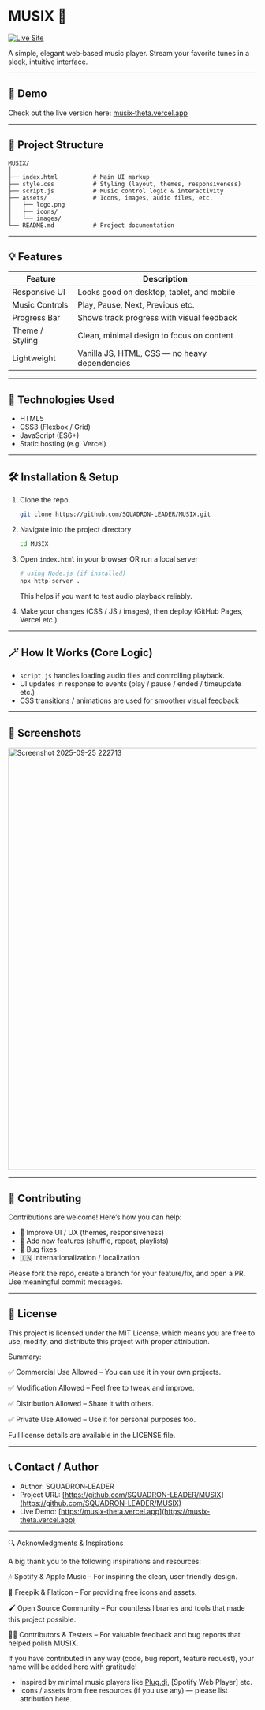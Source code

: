 # MUSIX 🎵

[![Live Site](https://img.shields.io/website?down_message=offline\&up_message=online\&url=https%3A%2F%2Fmusix-theta.vercel.app)](https://musix-theta.vercel.app)

A simple, elegant web‑based music player. Stream your favorite tunes in a sleek, intuitive interface.

---

## 🚀 Demo

Check out the live version here: [musix‑theta.vercel.app](https://musix-theta.vercel.app)

---

## 📂 Project Structure

```
MUSIX/
│
├── index.html          # Main UI markup
├── style.css           # Styling (layout, themes, responsiveness)
├── script.js           # Music control logic & interactivity
├── assets/             # Icons, images, audio files, etc.
│   ├── logo.png
│   ├── icons/
│   └── images/
└── README.md           # Project documentation
```

---

## 💡 Features

| Feature         | Description                                   |
| --------------- | --------------------------------------------- |
| Responsive UI   | Looks good on desktop, tablet, and mobile     |
| Music Controls  | Play, Pause, Next, Previous etc.              |
| Progress Bar    | Shows track progress with visual feedback     |
| Theme / Styling | Clean, minimal design to focus on content     |
| Lightweight     | Vanilla JS, HTML, CSS — no heavy dependencies |

---

## 🧰 Technologies Used

* HTML5
* CSS3 (Flexbox / Grid)
* JavaScript (ES6+)
* Static hosting (e.g. Vercel)

---

## 🛠️ Installation & Setup

1. Clone the repo

   ```bash
   git clone https://github.com/SQUADRON-LEADER/MUSIX.git
   ```

2. Navigate into the project directory

   ```bash
   cd MUSIX
   ```

3. Open `index.html` in your browser OR run a local server

   ```bash
   # using Node.js (if installed)
   npx http-server .
   ```

   This helps if you want to test audio playback reliably.

4. Make your changes (CSS / JS / images), then deploy (GitHub Pages, Vercel etc.)

---

## 🪄 How It Works (Core Logic)

* `script.js` handles loading audio files and controlling playback.
* UI updates in response to events (play / pause / ended / timeupdate etc.)
* CSS transitions / animations are used for smoother visual feedback

---

## 👀 Screenshots

<img width="1919" height="857" alt="Screenshot 2025-09-25 222713" src="https://github.com/user-attachments/assets/fbf92df9-9983-4a14-9e02-62951a362ae7" />


---

## 🤝 Contributing

Contributions are welcome! Here’s how you can help:

* 🎨 Improve UI / UX (themes, responsiveness)
* 🔧 Add new features (shuffle, repeat, playlists)
* 🐛 Bug fixes
* 🇮🇳 Internationalization / localization

Please fork the repo, create a branch for your feature/fix, and open a PR. Use meaningful commit messages.

---

## 📄 License



This project is licensed under the MIT License, which means you are free to use, modify, and distribute this project with proper attribution.

Summary:

✅ Commercial Use Allowed – You can use it in your own projects.

✅ Modification Allowed – Feel free to tweak and improve.

✅ Distribution Allowed – Share it with others.

✅ Private Use Allowed – Use it for personal purposes too.

Full license details are available in the LICENSE file.

---

## 📞 Contact / Author

* Author: SQUADRON‑LEADER
* Project URL: [https://github.com/SQUADRON-LEADER/MUSIX](https://github.com/SQUADRON-LEADER/MUSIX)
* Live Demo: [https://musix-theta.vercel.app](https://musix-theta.vercel.app)

---
🔍 Acknowledgments & Inspirations

A big thank you to the following inspirations and resources:

🎶 Spotify & Apple Music – For inspiring the clean, user‑friendly design.

🎨 Freepik & Flaticon – For providing free icons and assets.

🖌️ Open Source Community – For countless libraries and tools that made this project possible.

👩‍💻 Contributors & Testers – For valuable feedback and bug reports that helped polish MUSIX.

If you have contributed in any way (code, bug report, feature request), your name will be added here with gratitude!
* Inspired by minimal music players like [Plug.dj](https://plug.dj), \[Spotify Web Player] etc.
* Icons / assets from free resources (if you use any) — please list attribution here.

